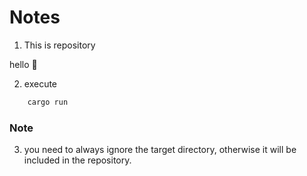 # Notes
1. This is repository

hello 🦀

2. execute 
```rust
    cargo run
```

### Note
3. you need to always ignore the target directory, otherwise it will be included in the repository.
